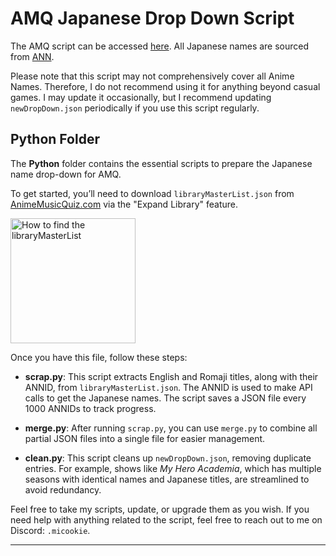 # AMQ Japanese Drop Down Script

The AMQ script can be accessed [here](https://raw.githubusercontent.com/Mxyuki/AMQ-Scripts/main/amqJapaneseDropDown.user.js). All Japanese names are sourced from [ANN](https://www.animenewsnetwork.com/).

Please note that this script may not comprehensively cover all Anime Names. Therefore, I do not recommend using it for anything beyond casual games. I may update it occasionally, but I recommend updating `newDropDown.json` periodically if you use this script regularly.

## Python Folder

The **Python** folder contains the essential scripts to prepare the Japanese name drop-down for AMQ.

To get started, you’ll need to download `libraryMasterList.json` from [AnimeMusicQuiz.com](https://animemusicquiz.com/) via the "Expand Library" feature.

<img src="https://i.imgur.com/e619y4Y.png" alt="How to find the libraryMasterList" width="200">

Once you have this file, follow these steps:

- **scrap.py**: This script extracts English and Romaji titles, along with their ANNID, from `libraryMasterList.json`. The ANNID is used to make API calls to get the Japanese names. The script saves a JSON file every 1000 ANNIDs to track progress.

- **merge.py**: After running `scrap.py`, you can use `merge.py` to combine all partial JSON files into a single file for easier management.

- **clean.py**: This script cleans up `newDropDown.json`, removing duplicate entries. For example, shows like *My Hero Academia*, which has multiple seasons with identical names and Japanese titles, are streamlined to avoid redundancy.

Feel free to take my scripts, update, or upgrade them as you wish. If you need help with anything related to the script, feel free to reach out to me on Discord: `.micookie`.

---
